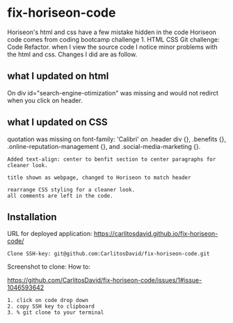 # fix-horiseon-code

Horiseon's html and css have a few mistake hidden in the code
    Horiseon code comes from coding bootcamp challenge
     1. HTML CSS Git challenge: Code Refactor. 
    when I view the source code I notice minor problems with the html and css.
    Changes I did are as follow.

## what I updated on html

On <!--div class="content"-->
    div id="search-engine-otimization" was missing and would not redirct when you click on header.

## what I updated on CSS

quotation was missing on font-family: 'Calibri' on .header div {}, .benefits {}, .online-reputation-management {}, and .social-media-marketing {}.

    Added text-align: center to benfit section to center paragraphs for cleaner look.

    title shown as webpage, changed to Horiseon to match header 
    
    rearrange CSS styling for a cleaner look. 
    all comments are left in the code. 

## Installation

URL for deployed application:
 https://carlitosdavid.github.io/fix-horiseon-code/

    Clone SSH-key: git@github.com:CarlitosDavid/fix-horiseon-code.git

Screenshot to clone: How to:

https://github.com/CarlitosDavid/fix-horiseon-code/issues/1#issue-1046593642

    1. click on code drop down
    2. copy SSH key to clipboard
    3. % git clone to your terminal 
